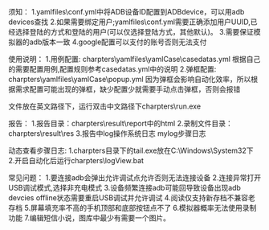 须知：
1.yamlfiles\conf.yml中将ADB设备ID配置到ADBdevice，可以用adb devices查找
2.如果需要绑定用户;yamlfiles\conf.yml需要正确添加用户UUID,已经选择登陆的方式和登陆的用户(可以仅选择登陆方式，其他默认)。
3.需要保证模拟器的adb版本一致
4.google配置可以支付的账号否则无法支付

使用说明：
1.用例配置:
charpters\yamlfiles\yamlCase\casedatas.yml
根据自己的需要配置用例,配置规则参考casedatas.yml中的说明
2.弹框配置:
 charpters\yamlfiles\yamlCase\popup.yml
因为弹框会影响自动化效率，所以根据需求配置可能出现的弹框，缺少配置少就需要手动点击弹框，否则会报错


文件放在英文路径下，运行双击中文路径下charpters\run.exe

报告：
1.报告目录：charpters\result\report中的html
2.录制文件目录：charpters\result\res
3.报告中log操作系统日志 mylog步骤日志


动态查看步骤日志:
1.charpters目录下的tail.exe放在C:\Windows\System32下
2.开启自动化后运行charpters\logView.bat

常见问题：
1.要连接adb会弹出允许调试点允许否则无法连接设备
2.连接异常打开USB调试模式,选择非充电模式
3.设备频繁连接adb可能回导致设备出现adb devcies offline状态需要重启USB调试并允许调试
4.阅读仅支持新存档不兼容老存档
5.屏幕填充率不高的手机顶部和底部按钮点不了
6.模拟器概率无法使用录制功能
7.编辑短信小说，图库中最少有需要一个图片。
